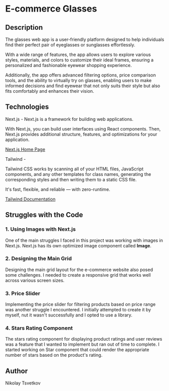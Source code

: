 # E-commerce Glasses

## Description

  <p>The glasses web app is a user-friendly platform designed to help individuals find their perfect pair of eyeglasses or sunglasses effortlessly.</p>
  <p>With a wide range of features, the app allows users to explore various styles, materials, and colors to customize their ideal frames, ensuring a personalized and fashionable eyewear shopping experience.</p>
  <p>Additionally, the app offers advanced filtering options, price comparison tools, and the ability to virtually try on glasses, enabling users to make informed decisions and find eyewear that not only suits their style but also fits comfortably and enhances their vision.</p>

## Technologies

Next.js - Next.js is a framework for building web applications.

<p>With Next.js, you can build user interfaces using React components. Then, Next.js provides additional structure, features, and optimizations for your application.</p>
  <a href="https://nextjs.org/">Next.js Home Page</a>
  
Tailwind -  <p>Tailwind CSS works by scanning all of your HTML files, JavaScript components, and any other templates for class names, generating the corresponding styles and then writing them to a static CSS file.

It's fast, flexible, and reliable — with zero-runtime.</p>
<a href="https://tailwindcss.com/">Tailwind Documentation</a>

<h2>Struggles with the Code</h2>

<h3>1. Using Images with Next.js</h3>

<p>One of the main struggles I faced in this project was working with images in Next.js. Next.js has its own optimized image component called <b>Image</b>.</p>

<h3>2. Designing the Main Grid</h3>

<p>Designing the main grid layout for the e-commerce website also posed some challenges. I needed to create a responsive grid that works well across various screen sizes.</p>

<h3>3. Price Slider</h3>

<p>Implementing the price slider for filtering products based on price range was another struggle I encountered. I initially attempted to create it by myself, nut it wasn't successfully and I opted to use a library.</p>

<h3>4. Stars Rating Component</h3>

<p>The stars rating component for displaying product ratings and user reviews was a feature that I wanted to implement but ran out of time to complete. I started working on Star component that could render the appropriate number of stars based on the product's rating.</p>

## Author

Nikolay Tsvetkov
